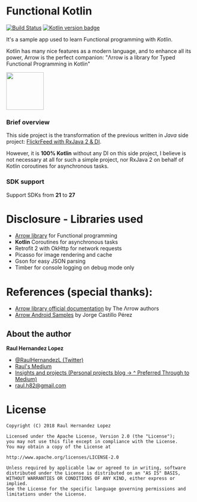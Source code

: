 # Functional Kotlin
[![Build Status](https://travis-ci.org/raulh82vlc/FunctionalKotlin.svg?branch=master)](https://travis-ci.org/raulh82vlc/FunctionalKotlin)
[![Kotlin version badge](https://img.shields.io/badge/kotlin-1.2.50-blue.svg)](http://kotlinlang.org/)

It's a sample app used to learn Functional programming with *Kotlin*.

Kotlin has many nice features as a modern language, and to enhance all its power,
Arrow is the perfect companion: "Λrrow is a library for Typed Functional Programming in Kotlin"

<img height="100" src="https://avatars2.githubusercontent.com/u/29458023?v=4&amp;s=200" width="100">

### Brief overview
This side project is the transformation of the previous written in *Java* side project: [FlickrFeed with RxJava 2 & DI](https://github.com/raulh82vlc/FlickrFeed).

However, it is **100% Kotlin** without any DI on this side project, I believe is not necessary at all for such a simple project, nor RxJava 2 on behalf of Kotlin coroutines for asynchronous tasks.

### SDK support
Support SDKs from **21** to **27**

# Disclosure - Libraries used
- [Arrow library](https://github.com/arrow-kt/arrow) for Functional programming
- **Kotlin** Coroutines for asynchronous tasks
- Retrofit 2 with OkHttp for network requests
- Picasso for image rendering and cache
- Gson for easy JSON parsing
- Timber for console logging on debug mode only

# References (special thanks):
- [Arrow library official documentation](https://arrow-kt.io/docs/) by The Λrrow authors
- [Arrow Android Samples](https://github.com/JorgeCastilloPrz/ArrowAndroidSamples) by Jorge Castillo Pérez


## About the author
**Raul Hernandez Lopez**
- [@RaulHernandezL (Twitter)](https://twitter.com/RaulHernandezL)
- [Raul's Medium](https://medium.com/@raul.h82)
- [Insights and projects (Personal projects blog -> ^ Preferred Through to Medium)](https://raulh82vlc.github.io)
- [raul.h82@gmail.com](mailto:raul.h82@gmail.com)

# License
```
Copyright (C) 2018 Raul Hernandez Lopez

Licensed under the Apache License, Version 2.0 (the "License");
you may not use this file except in compliance with the License.
You may obtain a copy of the License at

http://www.apache.org/licenses/LICENSE-2.0

Unless required by applicable law or agreed to in writing, software
distributed under the License is distributed on an "AS IS" BASIS,
WITHOUT WARRANTIES OR CONDITIONS OF ANY KIND, either express or implied.
See the License for the specific language governing permissions and
limitations under the License.
```
